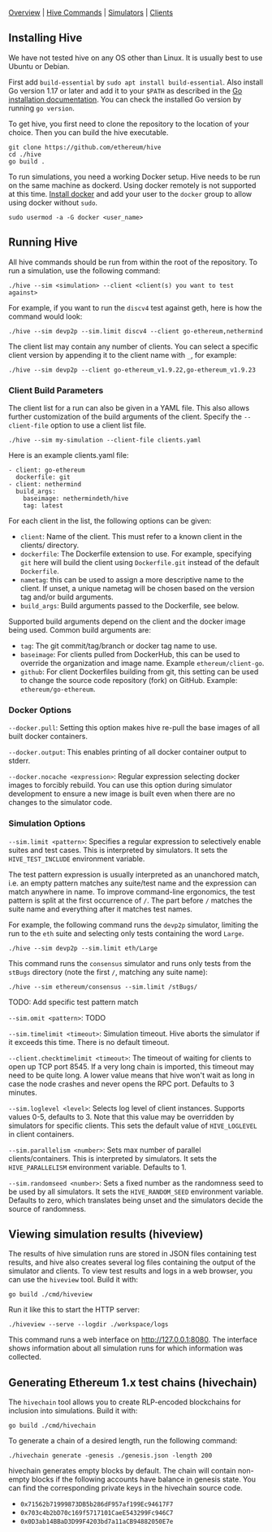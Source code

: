[Overview] | [Hive Commands] | [Simulators] | [Clients]

## Installing Hive

We have not tested hive on any OS other than Linux. It is usually best to use Ubuntu or
Debian.

First add `build-essential` by `sudo apt install build-essential`. Also install Go
version 1.17 or later and add it to your `$PATH` as described in the [Go installation
documentation]. You can check the installed Go version by running `go version`.

To get hive, you first need to clone the repository to the location of your choice.
Then you can build the hive executable.

    git clone https://github.com/ethereum/hive
    cd ./hive
    go build .

To run simulations, you need a working Docker setup. Hive needs to be run on the same
machine as dockerd. Using docker remotely is not supported at this time. [Install docker]
and add your user to the `docker` group to allow using docker without `sudo`.

    sudo usermod -a -G docker <user_name>

## Running Hive

All hive commands should be run from within the root of the repository. To run a
simulation, use the following command:

    ./hive --sim <simulation> --client <client(s) you want to test against>

For example, if you want to run the `discv4` test against geth, here is
how the command would look:

    ./hive --sim devp2p --sim.limit discv4 --client go-ethereum,nethermind

The client list may contain any number of clients. You can select a specific client
version by appending it to the client name with `_`, for example:

    ./hive --sim devp2p --client go-ethereum_v1.9.22,go-ethereum_v1.9.23

### Client Build Parameters

The client list for a run can also be given in a YAML file. This also allows further
customization of the build arguments of the client. Specify the `--client-file` option to
use a client list file.

    ./hive --sim my-simulation --client-file clients.yaml

Here is an example clients.yaml file:

    - client: go-ethereum
      dockerfile: git
    - client: nethermind
      build_args:
        baseimage: nethermindeth/hive
        tag: latest

For each client in the list, the following options can be given:

 - `client`: Name of the client. This must refer to a known client in the clients/ directory.
 - `dockerfile`: The Dockerfile extension to use. For example, specifying `git` here will
   build the client using `Dockerfile.git` instead of the default `Dockerfile`.
 - `nametag`: this can be used to assign a more descriptive name to the client. If unset,
   a unique nametag will be chosen based on the version tag and/or build arguments.
 - `build_args`: Build arguments passed to the Dockerfile, see below.

Supported build arguments depend on the client and the docker image being used. Common build
arguments are:

 - `tag`: The git commit/tag/branch or docker tag name to use.
 - `baseimage`: For clients pulled from DockerHub, this can be used to override the organization
   and image name. Example `ethereum/client-go`.
 - `github`: For client Dockerfiles building from git, this setting can be used to change
   the source code repository (fork) on GitHub. Example: `ethereum/go-ethereum`.

### Docker Options

`--docker.pull`: Setting this option makes hive re-pull the base images of all built
docker containers.

`--docker.output`: This enables printing of all docker container output to stderr.

`--docker.nocache <expression>`: Regular expression selecting docker images to forcibly
rebuild. You can use this option during simulator development to ensure a new image is
built even when there are no changes to the simulator code.

### Simulation Options

`--sim.limit <pattern>`: Specifies a regular expression to selectively enable suites and
test cases. This is interpreted by simulators. It sets the `HIVE_TEST_INCLUDE` environment
variable.

The test pattern expression is usually interpreted as an unanchored match, i.e. an empty
pattern matches any suite/test name and the expression can match anywhere in name. To
improve command-line ergonomics, the test pattern is split at the first occurrence of `/`.
The part before `/` matches the suite name and everything after it matches test names.

For example, the following command runs the `devp2p` simulator, limiting the run to the
`eth` suite and selecting only tests containing the word `Large`.

    ./hive --sim devp2p --sim.limit eth/Large

This command runs the `consensus` simulator and runs only tests from the `stBugs`
directory (note the first `/`, matching any suite name):

    ./hive --sim ethereum/consensus --sim.limit /stBugs/

TODO: Add specific test pattern match

`--sim.omit <pattern>`: TODO

`--sim.timelimit <timeout>`: Simulation timeout. Hive aborts the simulator if it exceeds
this time. There is no default timeout.

`--client.checktimelimit <timeout>`: The timeout of waiting for clients to open up TCP
port 8545. If a very long chain is imported, this timeout may need to be quite long. A
lower value means that hive won't wait as long in case the node crashes and never opens
the RPC port. Defaults to 3 minutes.

`--sim.loglevel <level>`: Selects log level of client instances. Supports values 0-5,
defaults to 3. Note that this value may be overridden by simulators for specific clients.
This sets the default value of `HIVE_LOGLEVEL` in client containers.

`--sim.parallelism <number>`: Sets max number of parallel clients/containers. This is
interpreted by simulators. It sets the `HIVE_PARALLELISM` environment variable. Defaults
to 1.

`--sim.randomseed <number>`: Sets a fixed number as the randomness seed to be used by all
simulators. It sets the `HIVE_RANDOM_SEED` environment variable. Defaults to zero, which
translates being unset and the simulators decide the source of randomness.

## Viewing simulation results (hiveview)

The results of hive simulation runs are stored in JSON files containing test results, and
hive also creates several log files containing the output of the simulator and clients. To
view test results and logs in a web browser, you can use the `hiveview` tool. Build it
with:

    go build ./cmd/hiveview

Run it like this to start the HTTP server:

    ./hiveview --serve --logdir ./workspace/logs

This command runs a web interface on <http://127.0.0.1:8080>. The interface shows
information about all simulation runs for which information was collected.

## Generating Ethereum 1.x test chains (hivechain)

The `hivechain` tool allows you to create RLP-encoded blockchains for inclusion into
simulations. Build it with:

    go build ./cmd/hivechain

To generate a chain of a desired length, run the following command:

    ./hivechain generate -genesis ./genesis.json -length 200

hivechain generates empty blocks by default. The chain will contain non-empty blocks if
the following accounts have balance in genesis state. You can find the corresponding
private keys in the hivechain source code.

- `0x71562b71999873DB5b286dF957af199Ec94617F7`
- `0x703c4b2bD70c169f5717101CaeE543299Fc946C7`
- `0x0D3ab14BBaD3D99F4203bd7a11aCB94882050E7e`

[Go installation documentation]: https://golang.org/doc/install
[Install docker]: https://docs.docker.com/engine/install/debian/#install-using-the-repository
[Overview]: ./overview.md
[Hive Commands]: ./commandline.md
[Simulators]: ./simulators.md
[Clients]: ./clients.md
